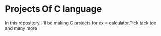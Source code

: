 # Projects Of C language
In this repository, I'll be making C projects for ex = calculator,Tick tack toe and many more  
